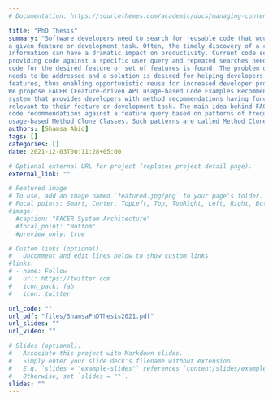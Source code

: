 ```yaml
---
# Documentation: https://sourcethemes.com/academic/docs/managing-content/

title: "PhD Thesis"
summary: "Software developers need to search for reusable code that would assist them in implementing
a given feature or development task. Often, the timely discovery of a critical piece of
information can have a dramatic impact on productivity. Current code search systems focus on
providing code against a specific user query and repeated searches need to be performed until the
code for the desired feature or set of features is found. The problem of repeated code searches
needs to be addressed and a solution is desired for helping developers to get the code for related
features, thus enabling opportunistic reuse for increased developer productivity.
We propose FACER (Feature-driven API usage-based Code Examples Recommender), a recommendation
system that provides developers with method recommendations having functionality
relevant to their feature or development task. The main idea behind FACER is to provide
code recommendations against a feature query based on patterns of frequently co-occurring API
usage-based Method Clone Classes. Such patterns are called Method Clone Structures (MCS)." 
authors: [Shamsa Abid]
tags: []
categories: []
date: 2021-12-03T00:11:28+05:00

# Optional external URL for project (replaces project detail page).
external_link: ""

# Featured image
# To use, add an image named `featured.jpg/png` to your page's folder.
# Focal points: Smart, Center, TopLeft, Top, TopRight, Left, Right, BottomLeft, Bottom, BottomRight.
#image:
  #caption: "FACER System Architecture"
  #focal_point: "Bottom"
  #preview_only: true

# Custom links (optional).
#   Uncomment and edit lines below to show custom links.
#links:
# - name: Follow
#   url: https://twitter.com
#   icon_pack: fab
#   icon: twitter

url_code: ""
url_pdf: "files/ShamsaPhDThesis2021.pdf"
url_slides: ""
url_video: ""

# Slides (optional).
#   Associate this project with Markdown slides.
#   Simply enter your slide deck's filename without extension.
#   E.g. `slides = "example-slides"` references `content/slides/example-slides.md`.
#   Otherwise, set `slides = ""`.
slides: ""
---
```

